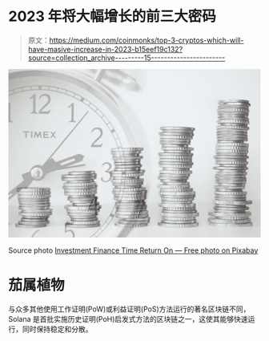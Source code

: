 # 2023 年将大幅增长的前三大密码

> 原文：<https://medium.com/coinmonks/top-3-cryptos-which-will-have-masive-increase-in-2023-b15eef19c132?source=collection_archive---------15----------------------->

![](img/c2f3e7954a686fc0e8a70ba668282af1.png)

Source photo [Investment Finance Time Return On — Free photo on Pixabay](https://pixabay.com/photos/investment-finance-time-3247252/)

# 茄属植物

与众多其他使用工作证明(PoW)或利益证明(PoS)方法运行的著名区块链不同，Solana 是首批实施历史证明(PoH)启发式方法的区块链之一，这使其能够快速运行，同时保持稳定和分散。